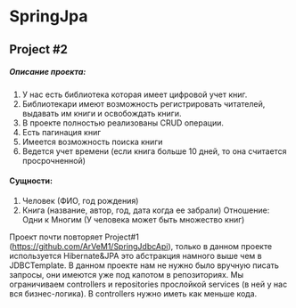 # SpringJpa
## Project #2
##### Описание проекта:
  1) У нас есть библиотека которая имеет цифровой учет книг.
  2) Библиотекари имеют возможность регистрировать читателей, выдавать им книги и освобождать книги.
  3) В проекте полностью реализованы CRUD операции.
  4) Есть пагинация книг
  5) Имеется возможность поиска книги
  6) Ведется учет времени (если книга больше 10 дней, то она считается просрочненной)
	
#### Сущности:
  1) Человек (ФИО, год рождения)
  2) Книга (название, автор, год, дата когда ее забрали) Отношение: Одни к Многим (У человека может быть множество книг)
	
Проект почти повторяет Project#1 (https://github.com/ArVeM1/SpringJdbcApi), только в данном проекте используется Hibernate&JPA это абстракция 
намного выше чем в JDBCTemplate. В данном проекте нам не нужно было вручную писать запросы, они имеются уже под капотом в репозиториях. Мы ограничиваем controllers
и repositories прослойкой services (в ней у нас вся бизнес-логика). В controllers нужно иметь как меньше кода.
